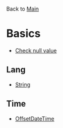 Back to [Main](../../README.md)

# Basics

- [Check null value](check-null-value.md)

## Lang

- [String](lang/String.md)

## Time

- [OffsetDateTime](time/OffsetDateTime.md)